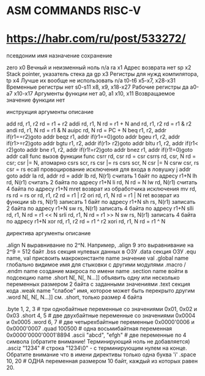 # ASM COMMANDS RISC-V

#   https://habr.com/ru/post/533272/

псевдоним 	имя  	        назначение                                  сохранение

zero 	    x0   	        Вечный и неизменный ноль                 	n/a
ra 	        x1 	            Адрес возврата 	                            нет
sp 	        x2   	        Stack pointer, указатель стека 	            да
gp  	    x3              Регистры для нужд компилятора,
tp          x4 	            Лучше их вообще не использовать             n/a
t0-t6 	    x5-x7, x28-x31 	Временные регистры 	                        нет
s0-s11 	    x8, x9, x18-x27 Рабочие регистры 	                        да
a0-a7 	    x10-x17 	    Аргументы функции 	                        нет
a0, a1 	    x10, x11 	    Возвращаемое значение функции 	            нет


инструкция 	аргументы 	    описание

add 	    rd, r1, r2 	    rd = r1 + r2
addi 	    rd, r1, N 	    rd = r1 + N
and 	    rd, r1, r2 	    rd = r1 & r2
andi 	    rd, r1, N 	    rd = r1 & N
auipc       rd, N           rd = PC + N
beq 	    r1, r2, addr 	if(r1==r2)goto addr
beqz 	    r1, addr 	    if(r1==0)goto addr
bgeu 	    r1, r2, addr 	if(r1>=r2)goto addr
bgtu 	    r1, r2, addr 	if(r1> r2)goto addr
bltu 	    r1, r2, addr 	if(r1< r2)goto addr
bne 	    r1, r2, addr 	if(r1!=r2)goto addr
bnez 	    r1, addr 	    if(r1!=0)goto addr
call 	    func 	        вызов функции func
csrr 	    rd, csr 	    rd = csr
csrrs 	    rd, csr, N 	    rd = csr; csr |= N, атомарно
csrs 	    scr, rs 	    csr |= rs
csrs 	    scr, N 	        csr |= N
csrw 	    csr, rs 	    csr = rs
ecall 		                провоцирование исключения для входа в ловушку
j 	        addr 	        goto addr
la 	        rd, addr 	    rd = addr
lb 	        rd, N(r1) 	    считать 1 байт по адресу r1+N
lh 	        rd, N(r1) 	    считать 2 байта по адресу r1+N
li 	        rd, N 	        rd = N
lw 	        rd, N(r1) 	    считать 4 байта по адресу r1+N
mret 		                возврат из обработчика исключения
mv 	        rd, rs 	        rd = rs
or 	        rd, r1, r2 	    rd = r1 | r2
ori 	    rd, r1, N 	    rd = r1 | N
ret 		                возврат из функции
sb 	        rs, N(r1) 	    записать 1 байт по адресу r1+N
sh 	        rs, N(r1) 	    записать 2 байта по адресу r1+N
sw 	        rs, N(r1) 	    записать 4 байта по адресу r1+N
slli 	    rd, r1, N 	    rd = r1 << N
srli 	    rd, r1, N 	    rd = r1 >> N
sw 	        rs, N(r1) 	    записать 4 байта по адресу r1+N
xor 	    rd, r1, r2 	    rd = r1 ^ r2
xori 	    rd, r1, N 	    rd = r1 ^ N


директива 	    аргументы 	    описание

.align 	        N 	            выравнивание по 2^N. Например, .align 9 это выравнивание на 2^9 = 512 байт
.bss 		                    секция нулевых данных в ОЗУ
.data 		                    секция ОЗУ
.equ 	        name, val 	    присвоить макроконстанте name значение val
.global 	    name 	        глобально видимое имя для стыковки с другими модулями
.macro / .endm 	name 	        создание макроса по имени name
.section 	    name 	        войти в подсекцию name
.short 	        N[, N[, N…]] 	объявить одну или несколько переменных размером 2 байта с заданными значениями
.text 		                    секция кода
.weak 	        name 	        “слабое” имя, которое может быть перекрыто другим
.word 	        N[, N[, N…]] 	см. .short, только размер 4 байта

.byte   1, 2, 3         # три однобайтные переменные со значениями 0x01, 0x02 и 0x03
.short  4, 5            # две двухбайтные переменные со значениями 0x0004 и 0x0005
.word   6, 7            # две четырехбайтные переменные 0x0000'0006 и 0x0000'0007
.quad   100500          # одна восьмибайтная переменная 0x0000'0000'0001'8894
.ascii  "abcd", "efgh"  # две переменные по 4 символа (обратите внимание! Терминирующий ноль не добавляется)
.asciz  "1234"          # строка "1234\0" - с терминирующим нулем на конце. Обратите внимание что в имени директивы только одна буква 'i'
.space  10, 20          # ОДНА переменная размером 10 байт, каждый из которых равен 20.
